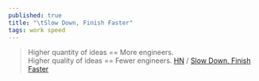 ```yaml
---
published: true
title: "\tSlow Down, Finish Faster"
tags: work speed
---
```

> Higher quantity of ideas == More engineers.   
> Higher quality of ideas == Fewer engineers.
> [HN](https://news.ycombinator.com/item?id=28988432) / [Slow Down, Finish Faster](https://news.ycombinator.com/item?id=28995431)

